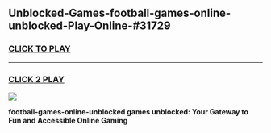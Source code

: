 
## Unblocked-Games-football-games-online-unblocked-Play-Online-#31729
<h3>
<a href="https://premium.freeplayer.one?title=football-games-online-unblocked&ref=27F">CLICK TO PLAY</a></h3>
<hr>

<h3>
<a href="https://premium.freeplayer.one?title=football-games-online-unblocked&ref=27F">CLICK 2 PLAY</a>
  
</h3>

<a href="https://premium.freeplayer.one?title=football-games-online-unblocked&ref=27F"><img src="https://clearcache.store/games.png"></a>


**football-games-online-unblocked games unblocked: Your Gateway to Fun and Accessible Online Gaming**
